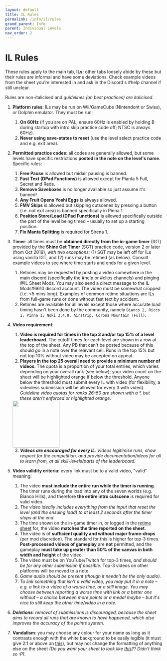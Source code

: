 ```yaml
---
layout: default
title: IL Rules
permalink: /info/il/rules
grand_parent: Info
parent: Individual Levels
nav_order: 2
---
```


# IL Rules
These rules apply to the main tab, **ILs**; other tabs loosely abide by these but their rules are informal and have some deviations. Check example videos from the sheet you're interested in and ask in the Discord's #help channel if still unclear.

Rules are non-italicised and *guidelines (on best practices) are italicised*.

1. **Platform rules**: ILs may be run on Wii/GameCube (Nintendont or Swiss), or Dolphin emulator. They must be run:
    1. **On 60Hz** (if you are on PAL, ensure 60Hz is enabled by holding B during startup with intro skip practice code off; NTSC is always 60Hz).
    2. **Never using save-states to reset** (use the level select practice code and e.g. exit area).

2. **Permitted practice codes**: all codes are generally allowed, but some levels have specific restrictions **posted in the note on the level's name**. Specific rules:
    1. **Free Pause** is allowed but midair pausing is banned.
    2. **Fast Text (DPad Functions)** is allowed except for Pianta 5 Full, Secret and Reds.
    3. **Remove Saveboxes** is no longer available so just assume it's banned!
    4. **Any Fruit Opens Yoshi Eggs** is always allowed.
    5. **FMV Skips** is allowed but skipping cutscenes by pressing a button (i.e. not exit area) is banned specifically in Pinna 1.
    6. **Position Store/Load (DPad Functions)** is allowed specifically outside the part of the level being timed – usually to set up a starting position.
    7. **Fix Manta Splitting** is required for Sirena 1.

3. **Timer**: all times must be **obtained directly from the in-game timer** (IGT) provided by the **Shine Get Timer** (SGT) practice code, version 2 or later (from Oct 2019), *with two exceptions:* (1) SGT may be left off for ILs using vanilla IGT, and (2) runs may be retimed (as below). Consult example videos to see where time starts and ends for a given level.
    1. Retimes may be requested by posting a video somewhere in the main discord (specifically the #help or #clips channels) and pinging @IL Sheet Mods. You may also send a direct message to the IL Mods#6610 discord account. The video must be somewhat cropped (i.e. <5 mins long). Examples of common retime situations are ILs from full-game runs or done without fast text by accident.
    2. Retimes are available for all levels except those where accurate load timing hasn't been done by the community, namely `Bianco 2, Ricco 1; Pinna 1; Noki 3,4,8; Airstrip, Corona Mountain (Full)`.

4. **Video requirement**:
    1. **Video is required for times in the top 3 and/or top 15% of a level leaderboard**. The cutoff times for each level are shown in a row at the top of the sheet. Any PB that can't be posted because of this should go in a note over the relevant cell. Runs in the top 15% but not top 10% without video may be accepted on appeal.
    2. **Players in the top 25 overall need to provide a minimum number of videos**. The quota is a proportion of your total entries, which varies depending on your overall rank (see below); your video count on the sheet will be highlighted orange if below the threshold. Anyone below the threshold must submit every IL with video (for flexibility, a videoless submission will be allowed for every 3 with video). *Guideline video quotas for ranks 26–50 are shown with a \*, but these aren't enforced or highlighted orange.*  
    <img src="https://media.discordapp.net/attachments/529145099003887618/893497205514711150/unknown.png" width="150">

    3. ***Videos are encouraged for every IL**. Videos legitimise runs, show respect for the competition, and provide documentation/ideas for all to learn from, at all skill-levels/parts of the leaderboard.*

5. **Video validity criteria:** every link must be to a valid video, "valid" meaning: 
    1. The video **must include the entire run while the timer is running**. The timer runs during the load into any of the seven worlds (e.g. Bianco Hills), and therefore **the entire intro cutscene** is required for valid video.
    2. *The video ideally includes everything from the input that reset the level (and the ensuing load) to at least 2 seconds after the timer stops at the end.*
    3. The time shown on the in-game timer in, or logged in the [retime sheet](https://tiny.cc/smsilretimelog) for, the video **matches the time reported on the sheet**.
    4. The video is of **sufficient quality and without major frame-drops** (per mod discretion). The standard for this is higher for top-3 times. **Post-processed videos of gameplay** are **not** permitted, and the gameplay **must take up greater than 50% of the canvas in both width and height** of the video.
    5. The video must be on YouTube/Twitch for top-3 times, *and should be for any other submission if possible*. Top-3 videos on other platforms will be moved to a note.
    6. *Game audio should be present (though it needn't be the only audio).*
    7. *To link something that isn't a valid video, you may put it in a note – e.g. a link to a video of a worse time, or a still image. You may choose between reporting a worse time with link or a better one without – a choice between more points or a medal maybe – but it's nice to still keep the other time/video in a note.*

6. ***Deletions**: removal of submissions is discouraged, because the sheet aims to record all runs that are known to have happened, which also improves the accuracy of the points system.*

7. **Vandalism**: you may choose any colour for your name as long as it contrasts enough with the white background to be easily legible (it must give 2:1 or above on [this](https://webaim.org/resources/contrastchecker/)), but may not change the formatting of anything else on the sheet *(Do you want your sheet to look like [this](https://bit.ly/2MLA3pK)?? Didn't think so :P)*.
